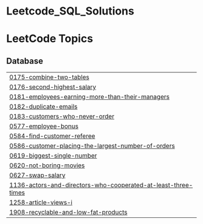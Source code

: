 # Leetcode_SQL_Solutions
<!---LeetCode Topics Start-->
# LeetCode Topics
## Database
|  |
| ------- |
| [0175-combine-two-tables](https://github.com/dm9612/Leetcode_SQL_Solutions/tree/master/0175-combine-two-tables) |
| [0176-second-highest-salary](https://github.com/dm9612/Leetcode_SQL_Solutions/tree/master/0176-second-highest-salary) |
| [0181-employees-earning-more-than-their-managers](https://github.com/dm9612/Leetcode_SQL_Solutions/tree/master/0181-employees-earning-more-than-their-managers) |
| [0182-duplicate-emails](https://github.com/dm9612/Leetcode_SQL_Solutions/tree/master/0182-duplicate-emails) |
| [0183-customers-who-never-order](https://github.com/dm9612/Leetcode_SQL_Solutions/tree/master/0183-customers-who-never-order) |
| [0577-employee-bonus](https://github.com/dm9612/Leetcode_SQL_Solutions/tree/master/0577-employee-bonus) |
| [0584-find-customer-referee](https://github.com/dm9612/Leetcode_SQL_Solutions/tree/master/0584-find-customer-referee) |
| [0586-customer-placing-the-largest-number-of-orders](https://github.com/dm9612/Leetcode_SQL_Solutions/tree/master/0586-customer-placing-the-largest-number-of-orders) |
| [0619-biggest-single-number](https://github.com/dm9612/Leetcode_SQL_Solutions/tree/master/0619-biggest-single-number) |
| [0620-not-boring-movies](https://github.com/dm9612/Leetcode_SQL_Solutions/tree/master/0620-not-boring-movies) |
| [0627-swap-salary](https://github.com/dm9612/Leetcode_SQL_Solutions/tree/master/0627-swap-salary) |
| [1136-actors-and-directors-who-cooperated-at-least-three-times](https://github.com/dm9612/Leetcode_SQL_Solutions/tree/master/1136-actors-and-directors-who-cooperated-at-least-three-times) |
| [1258-article-views-i](https://github.com/dm9612/Leetcode_SQL_Solutions/tree/master/1258-article-views-i) |
| [1908-recyclable-and-low-fat-products](https://github.com/dm9612/Leetcode_SQL_Solutions/tree/master/1908-recyclable-and-low-fat-products) |
<!---LeetCode Topics End-->